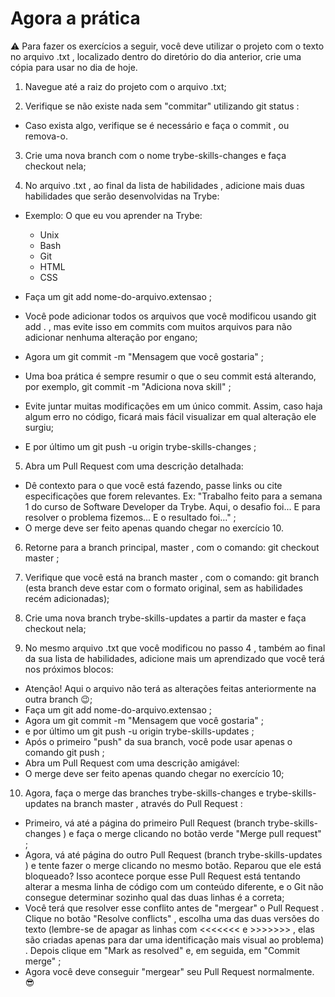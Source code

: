 # Agora a prática

⚠️ Para fazer os exercícios a seguir, você deve utilizar o projeto com o texto no arquivo .txt , localizado dentro do diretório do dia anterior, crie uma cópia para usar no dia de hoje.

1. Navegue até a raiz do projeto com o arquivo .txt;

2. Verifique se não existe nada sem "commitar" utilizando git status :
 - Caso exista algo, verifique se é necessário e faça o commit , ou remova-o.

3. Crie uma nova branch com o nome trybe-skills-changes e faça checkout nela;

4. No arquivo .txt , ao final da lista de habilidades , adicione mais duas habilidades que serão desenvolvidas na Trybe:
 - Exemplo:
    O que eu vou aprender na Trybe:
    - Unix
    - Bash
    - Git
    - HTML
    - CSS

 - Faça um git add nome-do-arquivo.extensao ;
 - Você pode adicionar todos os arquivos que você modificou usando git add . , mas evite isso em commits com muitos arquivos para não adicionar nenhuma alteração por engano;
 - Agora um git commit -m "Mensagem que você gostaria" ;
 - Uma boa prática é sempre resumir o que o seu commit está alterando, por exemplo, git commit -m "Adiciona nova skill" ;
 - Evite juntar muitas modificações em um único commit. Assim, caso haja algum erro no código, ficará mais fácil visualizar em qual alteração ele surgiu;
 - E por último um git push -u origin trybe-skills-changes ;

5. Abra um Pull Request com uma descrição detalhada:
 - Dê contexto para o que você está fazendo, passe links ou cite especificações que forem relevantes. Ex: "Trabalho feito para a semana 1 do curso de Software Developer da Trybe. Aqui, o desafio foi... E para resolver o problema fizemos... E o resultado foi..." ;
 - O merge deve ser feito apenas quando chegar no exercício 10.

6. Retorne para a branch principal, master , com o comando: git checkout master ;

7. Verifique que você está na branch master , com o comando: git branch (esta branch deve estar com o formato original, sem as habilidades recém adicionadas);

8. Crie uma nova branch trybe-skills-updates a partir da master e faça checkout nela;

9. No mesmo arquivo .txt que você modificou no passo 4 , também ao final da sua lista de habilidades, adicione mais um aprendizado que você terá nos próximos blocos:
 - Atenção! Aqui o arquivo não terá as alterações feitas anteriormente na outra branch 😉;
 - Faça um git add nome-do-arquivo.extensao ;
 - Agora um git commit -m "Mensagem que você gostaria" ;
 - e por último um git push -u origin trybe-skills-updates ;
 - Após o primeiro "push" da sua branch, você pode usar apenas o comando git push ;
 - Abra um Pull Request com uma descrição amigável:
 - O merge deve ser feito apenas quando chegar no exercício 10;

10. Agora, faça o merge das branches trybe-skills-changes e trybe-skills-updates na branch master , através do Pull Request :
 - Primeiro, vá até a página do primeiro Pull Request (branch trybe-skills-changes ) e faça o merge clicando no botão verde "Merge pull request" ;
 - Agora, vá até página do outro Pull Request (branch trybe-skills-updates ) e tente fazer o merge clicando no mesmo botão. Reparou que ele está bloqueado? Isso acontece porque esse Pull Request está tentando alterar a mesma linha de código com um conteúdo diferente, e o Git não consegue determinar sozinho qual das duas linhas é a correta;
 - Você terá que resolver esse conflito antes de "mergear" o Pull Request . Clique no botão "Resolve conflicts" , escolha uma das duas versões do texto (lembre-se de apagar as linhas com <<<<<<< e >>>>>>> , elas são criadas apenas para dar uma identificação mais visual ao problema) . Depois clique em "Mark as resolved" e, em seguida, em "Commit merge" ;
 - Agora você deve conseguir "mergear" seu Pull Request normalmente. 😎

